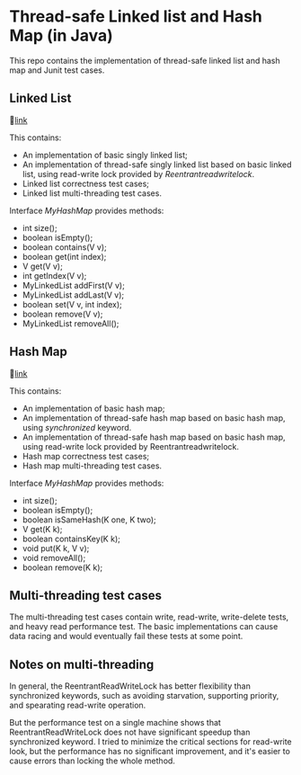 # Thread-safe Linked list and Hash Map (in Java)

This repo contains the implementation of thread-safe linked list and hash map and Junit test cases.

## Linked List

:link:[link](src/johnston/linkedlist/)

This contains:
- An implementation of basic singly linked list;
- An implementation of thread-safe singly linked list based on basic linked list, using read-write lock provided by <i>Reentrantreadwritelock</i>.
- Linked list correctness test cases;
- Linked list multi-threading test cases.

Interface <i>MyHashMap</i> provides methods:
 - int size();
 - boolean isEmpty();
 - boolean contains(V v);
 - boolean get(int index);
 - V get(V v);
 - int getIndex(V v);
 - MyLinkedList addFirst(V v);
 - MyLinkedList addLast(V v);
 - boolean set(V v, int index);
 - boolean remove(V v);
 - MyLinkedList removeAll();

## Hash Map

:link:[link](src/johnston/hashmap/)

This contains:
- An implementation of basic hash map;
- An implementation of thread-safe hash map based on basic hash map, using <i>synchronized</i> keyword.
- An implementation of thread-safe hash map based on basic hash map, using read-write lock provided by Reentrantreadwritelock.
- Hash map correctness test cases;
- Hash map multi-threading test cases.

Interface <i>MyHashMap</i> provides methods:
- int size();
- boolean isEmpty();
- boolean isSameHash(K one, K two);
- V get(K k);
- boolean containsKey(K k);
- void put(K k, V v);
- void removeAll();
- boolean remove(K k);

## Multi-threading test cases

The multi-threading test cases contain write, read-write, write-delete tests, and heavy read performance test. The basic implementations can cause data racing and would eventually fail these tests at some point.

## Notes on multi-threading

In general, the ReentrantReadWriteLock has better flexibility than synchronized keywords, such as avoiding starvation, supporting priority, and spearating read-write operation.

But the performance test on a single machine shows that ReentrantReadWriteLock does not have significant speedup than synchronized keyword. I tried to minimize the critical sections for read-write look, but the performance has no significant improvement, and it's easier to cause errors than locking the whole method. 

